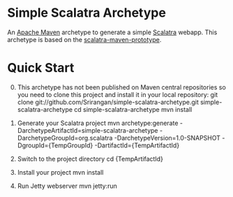 # Simple Scalatra Archetype

An [Apache Maven](http://maven.apache.org/) archetype to generate a simple [Scalatra](http://scalatra.org) webapp. This archetype is based on the [scalatra-maven-prototype](https://github.com/Srirangan/scalatra-maven-prototype).

# Quick Start

0. This archetype has not been published on Maven central repositories so you need to clone this project and install it in your local repository:
		git clone git://github.com/Srirangan/simple-scalatra-archetype.git simple-scalatra-archetype
		cd simple-scalatra-archetype
		mvn install

1. Generate your Scalatra project
		mvn archetype:generate -DarchetypeArtifactId=simple-scalatra-archetype -DarchetypeGroupId=org.scalatra -DarchetypeVersion=1.0-SNAPSHOT -DgroupId={TempGroupId} -DartifactId={TempArtifactId}

2. Switch to the project directory
		cd {TempArtifactId}

3. Install your project
		mvn install

4. Run Jetty webserver
		mvn jetty:run